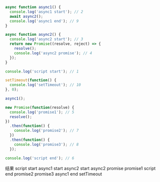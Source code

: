 ```js
async function async1() {
  console.log('async1 start'); // 2
  await async2();
  console.log('async1 end'); // 9
}

async function async2() {
  console.log('async2 start'); // 3
  return new Promise((resolve, reject) => {
    resolve();
    console.log('async2 promise'); // 4
  });
}

console.log('script start'); // 1

setTimeout(function() {
  console.log('setTimeout'); // 10
}, 0);

async1();

new Promise(function(resolve) {
  console.log('promise1'); // 5
  resolve();
})
  .then(function() {
    console.log('promise2'); // 7
  })
  .then(function() {
    console.log('promise3'); // 8
  });

console.log('script end'); // 6
```

结果
script start
async1 start
async2 start
async2 promise
promise1
script end
promise2
promise3
async1 end
setTimeout
